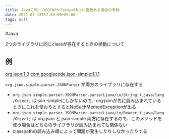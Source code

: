 ```yaml
---
title: Javaで同一のFQCNがclasspath上に複数ある場合の挙動
date: 2021-07-13T17:03:00+09:00
tags: null
---
```


\#Java

2つのライブラリに同じclassが存在するときの挙動について

## 例

[org:json:1.0](https://mvnrepository.com/artifact/org/json/1.0.0)
[com.googlecode.json-simple:1.1.1](https://mvnrepository.com/artifact/com.googlecode.json-simple/json-simple/1.1.1)

`org.json.simple.parser.JSONParser` が両方のライブラリに存在する

* `org.json.simple.parser.JSONParser.parse(Ljava/io/String;)Ljava/lang/Object;` はjson-simpleにしかないので、org:jsonが先に読み込まれているときにこれを使おうとするとNoSuchMethodExceptionが出る
* `org.json.simple.parser.JSONParser.parse(Ljava/io/Reader;)Ljava/lang/Object;` は org:json と json-simple 両方に存在するので、このメソッドを使う場合はどちらのライブラリが読み込まれても関係ない
* classpathの読み込み順によって問題が発生したりしなかったりする
